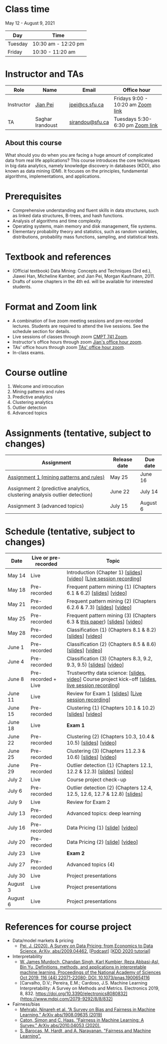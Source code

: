 # Class time
May 12 - August 9, 2021

| Day | Time |
|---|---|
| Tuesday | 10:30 am - 12:20 pm |
| Friday | 10:30 - 11:20 am |

# Instructor and TAs

| Role | Name | Email | Office hour |
|---|---|---|---|
| Instructor | [Jian Pei](http://www.cs.sfu.ca/~jpei) | jpei@cs.sfu.ca | Fridays 9:00 - 10:20 am [Zoom link](https://sfu.zoom.us/j/68175691648?pwd=VWp0cTUrZWNWdWVMWHFibHpZZ3RUdz09) |
| TA | Saghar Irandoust | sirandou@sfu.ca | Tuesdays 5:30-6:30 pm [Zoom link](https://sfu.zoom.us/j/61388159289?pwd=eGJTVWZPYXdRNkFpcGlZanh5c3h6UT09) |
 
## About this course

What should you do when you are facing a huge amount of complicated data from real life applications? This course introduces the core techniques in big data analytics, namely knowledge discovery in databases (KDD), also known as data mining (DM). It focuses on the principles, fundamental algorithms, implementations, and applications.

# Prerequisites 

- Comprehensive understanding and fluent skills in data structures, such as linked data structures, B-trees, and hash functions.
- Analysis of algorithms and time complexity.
- Operating systems, main memory and disk management, file systems.
- Elementary probability theory and statistics, such as random variables, distributions, probability mass functions, sampling, and statistical tests.

# Textbook and references
- (Official textbook) Data Mining: Concepts and Techniques (3rd ed.), Jiawei Han, Micheline Kamber, and Jian Pei, Morgan Kaufmann, 2011.
- Drafts of some chapters in the 4th ed. will be available for interested students.

# Format and Zoom link
- A combination of live zoom meeting sessions and pre-recorded lectures.  Students are required to attend the live sessions. See the schedule section for details.
- Live sessions of classes through zoom [CMPT 741 Zoom](https://sfu.zoom.us/j/61388159289?pwd=eGJTVWZPYXdRNkFpcGlZanh5c3h6UT09). 
- Instructor's office hours through zoom [Jian's office hour zoom](https://sfu.zoom.us/j/68175691648?pwd=VWp0cTUrZWNWdWVMWHFibHpZZ3RUdz09).
- TAs' office hours through zoom [TAs' office hour zoom](https://sfu.zoom.us/j/61388159289?pwd=eGJTVWZPYXdRNkFpcGlZanh5c3h6UT09).
- In-class exams.

# Course outline
1. Welcome and introcution
2. Mining patterns and rules
3. Predictive analytics
4. Clustering analytics
5. Outlier detection
6. Advanced topics

# Assignments (tentative, subject to changes)

| Assignment | Release date | Due date |
|---|---|---|
| [Assignment 1 (mining patterns and rules)](https://www.cs.sfu.ca/CourseCentral/Hypermail/cmpt-741/att-0007/CMPT_741_Assignment_1.pdf) | May 25 | June 16 |
| Assignment 2 (predictive analytics, clustering analysis outlier detection) | June 22 | July 14 |
| Assignment 3 (advanced topics) | July 15 | August 6 |

# Schedule (tentative, subject to changes)

| Date | Live or pre-recorded | Topic |
|---|---|---|
| May 14 | Live | Introduction (Chapter 1) [[slides](https://www.cs.sfu.ca/cc/741/jpei/21/741Introduction.pdf)] [[video](https://youtu.be/s0zgJRg-bI8)] [[Live session recording](https://youtu.be/ZXHFtRUetr8)] |
| May 18 | Pre-recorded | Frequent pattern mining (1) (Chapters 6.1 & 6.2) [[slides](https://www.cs.sfu.ca/cc/741/jpei/21/741PatternMining.pdf)] [[video](https://youtu.be/Oh7rIMYQORo)] |
| May 21 | Pre-recorded | Frequent pattern mining (2) (Chapters 6.2.6 & 7.3) [[slides](https://www.cs.sfu.ca/cc/741/jpei/21/741PatternMining.pdf)] [[video](https://youtu.be/9PIFFyDa3_Y)] |
| May 25 | Pre-recorded | Frequent pattern mining (3) (Chapters 6.3 & [this paper](https://www2.cs.sfu.ca/~jpei/publications/spg.pdf)) [[slides](https://www.cs.sfu.ca/cc/741/jpei/21/741PatternMining.pdf)] [[video](https://youtu.be/6coyl0kAEDg)] |
| May 28 | Pre-recorded | Classification (1) (Chapters 8.1 & 8.2) [[slides](https://www.cs.sfu.ca/cc/741/jpei/21/741Classification.pdf)] [[video](https://youtu.be/Bc7T7o_8ALk)] |
| June 1 | Pre-recorded | Classification (2) (Chapters 8.5 & 8.6) [[slides](https://www.cs.sfu.ca/cc/741/jpei/21/741Classification.pdf)] [[video](https://youtu.be/lmpHOak1kEI)]|
| June 4 | Pre-recorded | Classification (3) (Chapters 8.3, 9.2, 9.3, 9.5) [[slides](https://www.cs.sfu.ca/cc/741/jpei/21/741Classification.pdf)] [[video](https://youtu.be/sUDCy-gkEno)] |
| June 8 | Pre-recorded + Live | Trustworthy data science: [[slides](https://www.cs.sfu.ca/cc/741/jpei/21/TrustworthyDataScience.pdf), [video](https://youtu.be/mJPgVlXwdY8)] Course project kick-off [[slides](https://www.cs.sfu.ca/cc/741/jpei/21/741Project.pdf), [live session recording](https://youtu.be/Gxu5v7ffM-M)] |
| June 11 | Live | Review for Exam 1 [[slides](https://www.cs.sfu.ca/cc/741/jpei/21/741Exam1.pdf)] [[Live session recording](https://youtu.be/iPbDGtL-Rxg)]  |
| June 15 | Pre-recorded | Clustering (1) (Chapters 10.1 & 10.2) [[slides](https://www.cs.sfu.ca/cc/741/jpei/21/741Clustering.pdf)] [[video](https://youtu.be/sOhDfm1NEyY)] |
| June 18 | Live | **Exam 1** |
| June 22 | Pre-recorded | Clustering (2) (Chapters 10.3, 10.4 & 10.5) [[slides](https://www.cs.sfu.ca/cc/741/jpei/21/741Clustering.pdf)] [[video](https://youtu.be/EZQKmnVL3F0)] |
| June 25 | Pre-recorded | Clustering (3) (Chapters 11.2.3 & 10.6) [[slides](https://www.cs.sfu.ca/cc/741/jpei/21/741Clustering.pdf)] [[video](https://youtu.be/aaOapdOr-Pg)] |
| June 29 | Pre-recorded | Outlier detection (1) (Chapters 12.1, 12.2 & 12.3) [[slides](https://www.cs.sfu.ca/cc/741/jpei/21/741OutlierDetection.pdf)] [[video](https://youtu.be/wnfVS5zL-6I)] |
| July 2 | Live | Course project check-up |
| July 6 | Pre-recorded | Outlier detection (2) (Chapters 12.4, 12.5, 12.6, 12.7 & 12.8) [[slides](https://www.cs.sfu.ca/cc/741/jpei/21/741OutlierDetection.pdf)] | 
| July 9 | Live  | Review for Exam 2 |
| July 13 | Pre-recorded | Advanced topics: deep learning |
| July 16 | Pre-recorded | Data Pricing (1) [[slide](https://www.cs.sfu.ca/~jpei/publications/Data%20Pricing%20by%20Jian%20Pei%20KDD%202020.pdf)] [[video](https://youtube.com/playlist?list=PL8n-erTbIhTNbjM303DhQaxGa4HCeGyWf)] |
| July 20 | Pre-recorded | Data Pricing (2) [[slide](https://www.cs.sfu.ca/~jpei/publications/Data%20Pricing%20by%20Jian%20Pei%20KDD%202020.pdf)] [[video](https://youtube.com/playlist?list=PL8n-erTbIhTMuewn3pdPh2wcmQVpfuerI)] |
| July 23 | Live | **Exam 2** |
| July 27 | Pre-recorded | Advanced topics (4) |
| July 30 | Live | Project presentations |
| August 3 | Live | Project presentations| 
| August 6 | Live | Project presentations |

# References for course project
* Data/model markets & pricing
  - [Pei, J. (2020). A Survey on Data Pricing: from Economics to Data Science. ArXiv, abs/2009.04462.](https://arxiv.org/abs/2009.04462) [[Podcast](https://thedataexchange.media/pricing-data-products/)] [[KDD 2020 tutorial](https://youtube.com/playlist?list=PL8n-erTbIhTMvdXs657kBOp2pXFJVyAnB)]
* Interpretability
  - [W. James Murdoch, Chandan Singh, Karl Kumbier, Reza Abbasi-Asl, Bin Yu, Definitions, methods, and applications in interpretable machine learning, 
Proceedings of the National Academy of Sciences Oct 2019, 116 (44) 22071-22080; DOI: 10.1073/pnas.1900654116](https://www.pnas.org/content/116/44/22071)
  - [Carvalho, D.V.; Pereira, E.M.; Cardoso, J.S. Machine Learning Interpretability: A Survey on Methods and Metrics. Electronics 2019, 8, 832. https://doi.org/10.3390/electronics8080832](https://www.mdpi.com/2079-9292/8/8/832)
* Fairness/bias
  - [Mehrabi, Ninareh et al. “A Survey on Bias and Fairness in Machine Learning.” ArXiv abs/1908.09635 (2019)](https://arxiv.org/abs/1908.09635)
  - [Caton, Simon and C. Haas. “Fairness in Machine Learning: A Survey.” ArXiv abs/2010.04053 (2020).](https://arxiv.org/abs/2010.04053)
  - [S. Barocas, M. Hardt, and A. Narayanan. "Fairness and Machine Learning".](https://fairmlbook.org)

